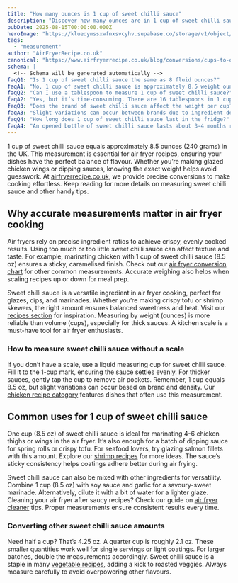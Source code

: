 ```yaml
---
title: "How many ounces is 1 cup of sweet chilli sauce"
description: "Discover how many ounces are in 1 cup of sweet chilli sauce for perfect air fryer recipes. Get accurate UK conversions now!"
pubDate: 2025-08-15T00:00:00.000Z
heroImage: "https://klueoymssxwfnxsvcyhv.supabase.co/storage/v1/object/public/Shmucket/how-many-ounces-is-1-cup-of-sweet-chilli-sauce.webp"
tags:
  - "measurement"
author: "AirFryerRecipe.co.uk"
canonical: "https://www.airfryerrecipe.co.uk/blog/conversions/cups-to-ounces/how-many-ounces-is-1-cup-of-sweet-chilli-sauce"
schema: |
  <!-- Schema will be generated automatically -->
faqQ1: "Is 1 cup of sweet chilli sauce the same as 8 fluid ounces?"
faqA1: "No, 1 cup of sweet chilli sauce is approximately 8.5 weight ounces, not fluid ounces. Fluid ounces measure volume, while weight ounces account for density. Sweet chilli sauce is thicker than water, so its weight differs. Always use a kitchen scale for accuracy in air fryer recipes."
faqQ2: "Can I use a tablespoon to measure 1 cup of sweet chilli sauce?"
faqA2: "Yes, but it’s time-consuming. There are 16 tablespoons in 1 cup, so you’d need to measure 16 times. For thick sauces like sweet chilli, a liquid measuring cup or scale is faster and more precise. This ensures your air fryer dishes turn out perfectly every time."
faqQ3: "Does the brand of sweet chilli sauce affect the weight per cup?"
faqA3: "Slight variations can occur between brands due to ingredient density. Some sauces are thicker or sweeter, altering the weight. Always check the label for specific conversions. For consistent results in air fryer cooking, stick to one brand when possible."
faqQ4: "How long does 1 cup of sweet chilli sauce last in the fridge?"
faqA4: "An opened bottle of sweet chilli sauce lasts about 3-4 months refrigerated. If you’ve measured out 1 cup (8.5 oz), store leftovers in an airtight container. Use it within 2 weeks for best quality in your air fryer recipes. Always check for signs of spoilage before use."
---
```

<p>1 cup of sweet chilli sauce equals approximately 8.5 ounces (240 grams) in the UK. This measurement is essential for air fryer recipes, ensuring your dishes have the perfect balance of flavour. Whether you’re making glazed chicken wings or dipping sauces, knowing the exact weight helps avoid guesswork. At <a href=https://www.airfryerrecipe.co.uk>airfryerrecipe.co.uk</a>, we provide precise conversions to make cooking effortless. Keep reading for more details on measuring sweet chilli sauce and other handy tips.</p>  

<h2>Why accurate measurements matter in air fryer cooking</h2>  
<p>Air fryers rely on precise ingredient ratios to achieve crispy, evenly cooked results. Using too much or too little sweet chilli sauce can affect texture and taste. For example, marinating chicken with 1 cup of sweet chilli sauce (8.5 oz) ensures a sticky, caramelised finish. Check out our <a href=https://www.airfryerrecipe.co.uk/air-fryer-conversion-chart>air fryer conversion chart</a> for other common measurements. Accurate weighing also helps when scaling recipes up or down for meal prep.</p>  

<p>Sweet chilli sauce is a versatile ingredient in air fryer cooking, perfect for glazes, dips, and marinades. Whether you’re making crispy tofu or shrimp skewers, the right amount ensures balanced sweetness and heat. Visit our <a href=https://www.airfryerrecipe.co.uk/recipes>recipes section</a> for inspiration. Measuring by weight (ounces) is more reliable than volume (cups), especially for thick sauces. A kitchen scale is a must-have tool for air fryer enthusiasts.</p>  

<h3>How to measure sweet chilli sauce without a scale</h3>  
<p>If you don’t have a scale, use a liquid measuring cup for sweet chilli sauce. Fill it to the 1-cup mark, ensuring the sauce settles evenly. For thicker sauces, gently tap the cup to remove air pockets. Remember, 1 cup equals 8.5 oz, but slight variations can occur based on brand and density. Our <a href=https://www.airfryerrecipe.co.uk/recipe-category/chicken>chicken recipe category</a> features dishes that often use this measurement.</p>  

<h2>Common uses for 1 cup of sweet chilli sauce</h2>  
<p>One cup (8.5 oz) of sweet chilli sauce is ideal for marinating 4-6 chicken thighs or wings in the air fryer. It’s also enough for a batch of dipping sauce for spring rolls or crispy tofu. For seafood lovers, try glazing salmon fillets with this amount. Explore our <a href=https://www.airfryerrecipe.co.uk/recipe-category/shrimp>shrimp recipes</a> for more ideas. The sauce’s sticky consistency helps coatings adhere better during air frying.</p>  

<p>Sweet chilli sauce can also be mixed with other ingredients for versatility. Combine 1 cup (8.5 oz) with soy sauce and garlic for a savoury-sweet marinade. Alternatively, dilute it with a bit of water for a lighter glaze. Cleaning your air fryer after saucy recipes? Check our guide on <a href=https://www.airfryerrecipe.co.uk/air-fryer-cleaner>air fryer cleaner</a> tips. Proper measurements ensure consistent results every time.</p>  

<h3>Converting other sweet chilli sauce amounts</h3>  
<p>Need half a cup? That’s 4.25 oz. A quarter cup is roughly 2.1 oz. These smaller quantities work well for single servings or light coatings. For larger batches, double the measurements accordingly. Sweet chilli sauce is a staple in many <a href=https://www.airfryerrecipe.co.uk/recipe-category/vegetables>vegetable recipes</a>, adding a kick to roasted veggies. Always measure carefully to avoid overpowering other flavours.</p>
